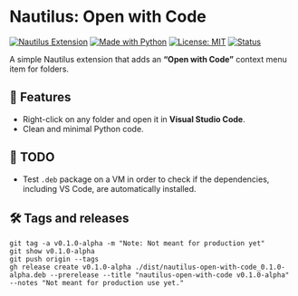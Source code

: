 # Nautilus: Open with Code

[![Nautilus Extension](https://img.shields.io/badge/Nautilus-Extension-brightgreen)](https://wiki.gnome.org/Apps/Files)
[![Made with Python](https://img.shields.io/badge/Made%20with-Python-blue?logo=python)](https://www.python.org/)
[![License: MIT](https://img.shields.io/badge/License-MIT-yellow.svg)](LICENSE)
[![Status](https://img.shields.io/badge/status-alpha-orange)](https://github.com/kode4ge/nautilus-open-with-code/releases/tag/v0.1.0-alpha)

A simple Nautilus extension that adds an **“Open with Code”** context menu item for folders.


## 🚀 Features

- Right-click on any folder and open it in **Visual Studio Code**.
- Clean and minimal Python code.


## 📝 TODO

- Test `.deb` package on a VM in order to check if the dependencies, including VS Code, are automatically installed.


## 🛠️ Tags and releases

```
git tag -a v0.1.0-alpha -m "Note: Not meant for production yet"
git show v0.1.0-alpha
git push origin --tags
gh release create v0.1.0-alpha ./dist/nautilus-open-with-code_0.1.0-alpha.deb --prerelease --title "nautilus-open-with-code v0.1.0-alpha" --notes "Not meant for production use yet."
```
